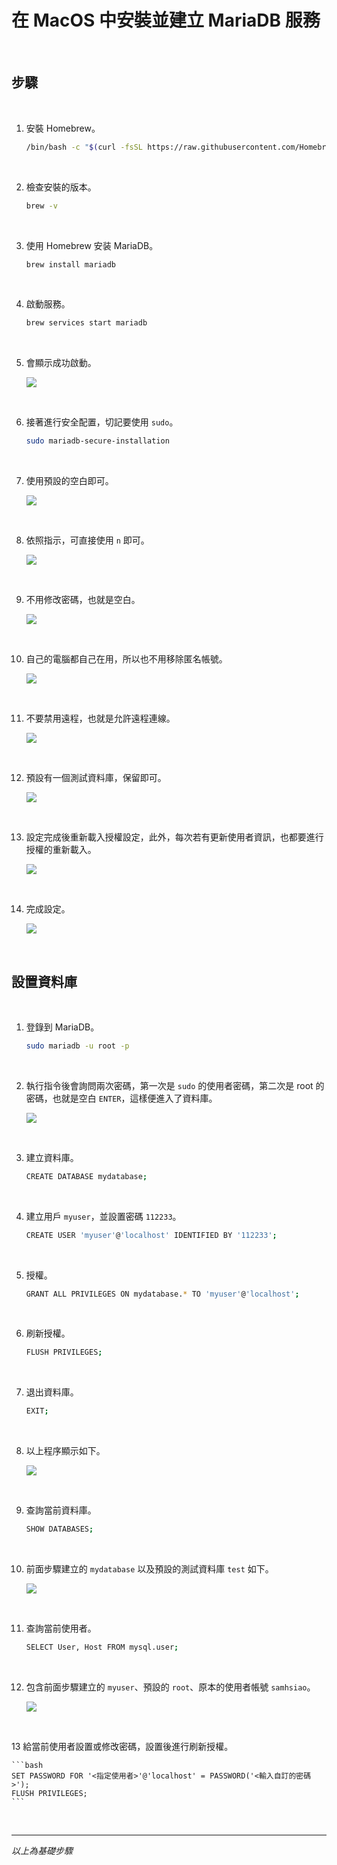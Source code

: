 # 在 MacOS 中安裝並建立 MariaDB 服務

<br>

## 步驟

<br>

1. 安裝 Homebrew。

    ```bash
    /bin/bash -c "$(curl -fsSL https://raw.githubusercontent.com/Homebrew/install/HEAD/install.sh)"
    ```

<br>

2. 檢查安裝的版本。
    
    ```bash
    brew -v
    ```
<br>

3. 使用 Homebrew 安装 MariaDB。

    ```bash
    brew install mariadb
    ```

<br>

4. 啟動服務。

    ```bash
    brew services start mariadb
    ```

<br>

5. 會顯示成功啟動。

    ![](images/img_01.png)

<br>

6. 接著進行安全配置，切記要使用 `sudo`。

    ```bash
    sudo mariadb-secure-installation
    ```

<br>

7. 使用預設的空白即可。

    ![](images/img_02.png)

<br>

8. 依照指示，可直接使用 `n` 即可。

    ![](images/img_03.png)

<br>

9. 不用修改密碼，也就是空白。

    ![](images/img_04.png)

<br>

10. 自己的電腦都自己在用，所以也不用移除匿名帳號。

    ![](images/img_05.png)

<br>

11. 不要禁用遠程，也就是允許遠程連線。

    ![](images/img_06.png)

<br>

12. 預設有一個測試資料庫，保留即可。

    ![](images/img_07.png)

<br>

13. 設定完成後重新載入授權設定，此外，每次若有更新使用者資訊，也都要進行授權的重新載入。

    ![](images/img_08.png)

<br>

14. 完成設定。

    ![](images/img_09.png)

<br>

## 設置資料庫

<br>

1. 登錄到 MariaDB。

    ```bash 
    sudo mariadb -u root -p
    ```

<br>

2. 執行指令後會詢問兩次密碼，第一次是 `sudo` 的使用者密碼，第二次是 root 的密碼，也就是空白 `ENTER`，這樣便進入了資料庫。

    ![](images/img_10.png)

<br>

3. 建立資料庫。

    ```bash
    CREATE DATABASE mydatabase;
    ```

<br>

4. 建立用戶 `myuser`，並設置密碼 `112233`。

    ```bash
    CREATE USER 'myuser'@'localhost' IDENTIFIED BY '112233';
    ```

<br>

5. 授權。

    ```bash
    GRANT ALL PRIVILEGES ON mydatabase.* TO 'myuser'@'localhost';
    ```

<br>

6. 刷新授權。

    ```bash
    FLUSH PRIVILEGES;
    ```

<br>

7. 退出資料庫。

    ```bash
    EXIT;
    ```

<br>

8. 以上程序顯示如下。

    ![](images/img_11.png)

<br>

9. 查詢當前資料庫。

    ```bash
    SHOW DATABASES;
    ```

<br>

10. 前面步驟建立的 `mydatabase` 以及預設的測試資料庫 `test` 如下。

    ![](images/img_12.png)

<br>

11. 查詢當前使用者。

    ```bash
    SELECT User, Host FROM mysql.user;
    ```

<br>

12. 包含前面步驟建立的 `myuser`、預設的 `root`、原本的使用者帳號 `samhsiao`。

    ![](images/img_13.png)

<br>

13 給當前使用者設置或修改密碼，設置後進行刷新授權。

    ```bash
    SET PASSWORD FOR '<指定使用者>'@'localhost' = PASSWORD('<輸入自訂的密碼>');
    FLUSH PRIVILEGES;
    ```

<br>

---

_以上為基礎步驟_